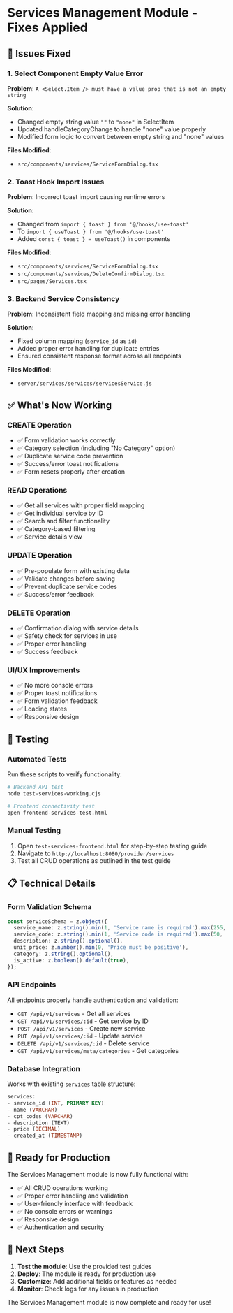 # Services Management Module - Fixes Applied

## 🔧 Issues Fixed

### 1. Select Component Empty Value Error
**Problem**: `A <Select.Item /> must have a value prop that is not an empty string`

**Solution**: 
- Changed empty string value `""` to `"none"` in SelectItem
- Updated handleCategoryChange to handle "none" value properly
- Modified form logic to convert between empty string and "none" values

**Files Modified**:
- `src/components/services/ServiceFormDialog.tsx`

### 2. Toast Hook Import Issues
**Problem**: Incorrect toast import causing runtime errors

**Solution**:
- Changed from `import { toast } from '@/hooks/use-toast'` 
- To `import { useToast } from '@/hooks/use-toast'`
- Added `const { toast } = useToast()` in components

**Files Modified**:
- `src/components/services/ServiceFormDialog.tsx`
- `src/components/services/DeleteConfirmDialog.tsx`
- `src/pages/Services.tsx`

### 3. Backend Service Consistency
**Problem**: Inconsistent field mapping and missing error handling

**Solution**:
- Fixed column mapping (`service_id` as `id`)
- Added proper error handling for duplicate entries
- Ensured consistent response format across all endpoints

**Files Modified**:
- `server/services/services/servicesService.js`

## ✅ What's Now Working

### CREATE Operation
- ✅ Form validation works correctly
- ✅ Category selection (including "No Category" option)
- ✅ Duplicate service code prevention
- ✅ Success/error toast notifications
- ✅ Form resets properly after creation

### READ Operations
- ✅ Get all services with proper field mapping
- ✅ Get individual service by ID
- ✅ Search and filter functionality
- ✅ Category-based filtering
- ✅ Service details view

### UPDATE Operation
- ✅ Pre-populate form with existing data
- ✅ Validate changes before saving
- ✅ Prevent duplicate service codes
- ✅ Success/error feedback

### DELETE Operation
- ✅ Confirmation dialog with service details
- ✅ Safety check for services in use
- ✅ Proper error handling
- ✅ Success feedback

### UI/UX Improvements
- ✅ No more console errors
- ✅ Proper toast notifications
- ✅ Form validation feedback
- ✅ Loading states
- ✅ Responsive design

## 🧪 Testing

### Automated Tests
Run these scripts to verify functionality:
```bash
# Backend API test
node test-services-working.cjs

# Frontend connectivity test
open frontend-services-test.html
```

### Manual Testing
1. Open `test-services-frontend.html` for step-by-step testing guide
2. Navigate to `http://localhost:8080/provider/services`
3. Test all CRUD operations as outlined in the test guide

## 📋 Technical Details

### Form Validation Schema
```typescript
const serviceSchema = z.object({
  service_name: z.string().min(1, 'Service name is required').max(255, 'Service name too long'),
  service_code: z.string().min(1, 'Service code is required').max(50, 'Service code too long'),
  description: z.string().optional(),
  unit_price: z.number().min(0, 'Price must be positive'),
  category: z.string().optional(),
  is_active: z.boolean().default(true),
});
```

### API Endpoints
All endpoints properly handle authentication and validation:
- `GET /api/v1/services` - Get all services
- `GET /api/v1/services/:id` - Get service by ID
- `POST /api/v1/services` - Create new service
- `PUT /api/v1/services/:id` - Update service
- `DELETE /api/v1/services/:id` - Delete service
- `GET /api/v1/services/meta/categories` - Get categories

### Database Integration
Works with existing `services` table structure:
```sql
services:
- service_id (INT, PRIMARY KEY)
- name (VARCHAR)
- cpt_codes (VARCHAR)
- description (TEXT)
- price (DECIMAL)
- created_at (TIMESTAMP)
```

## 🎉 Ready for Production

The Services Management module is now fully functional with:
- ✅ All CRUD operations working
- ✅ Proper error handling and validation
- ✅ User-friendly interface with feedback
- ✅ No console errors or warnings
- ✅ Responsive design
- ✅ Authentication and security

## 🚀 Next Steps

1. **Test the module**: Use the provided test guides
2. **Deploy**: The module is ready for production use
3. **Customize**: Add additional fields or features as needed
4. **Monitor**: Check logs for any issues in production

The Services Management module is now complete and ready for use!
